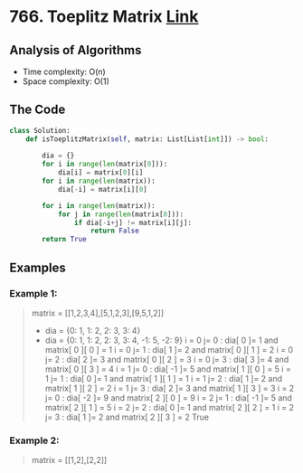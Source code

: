 # 766. Toeplitz Matrix [Link](https://leetcode.com/problems/toeplitz-matrix/)

## Analysis of Algorithms
 - Time complexity: O(n)
 - Space complexity: O(1)

## The Code

```Python
class Solution:
    def isToeplitzMatrix(self, matrix: List[List[int]]) -> bool:
        
        dia = {}
        for i in range(len(matrix[0])):
            dia[i] = matrix[0][i]
        for i in range(len(matrix)):
            dia[-i] = matrix[i][0]

        for i in range(len(matrix)):
            for j in range(len(matrix[0])):
                if dia[-i+j] != matrix[i][j]:
                    return False
        return True
```

## Examples

### Example 1:
> matrix = [[1,2,3,4],[5,1,2,3],[9,5,1,2]]
> - dia = {0: 1, 1: 2, 2: 3, 3: 4}
> - dia = {0: 1, 1: 2, 2: 3, 3: 4, -1: 5, -2: 9}
> i = 0 j= 0 : dia[ 0 ]= 1 and matrix[ 0 ][ 0 ] =  1
> i = 0 j= 1 : dia[ 1 ]= 2 and matrix[ 0 ][ 1 ] =  2
> i = 0 j= 2 : dia[ 2 ]= 3 and matrix[ 0 ][ 2 ] =  3
> i = 0 j= 3 : dia[ 3 ]= 4 and matrix[ 0 ][ 3 ] =  4
> i = 1 j= 0 : dia[ -1 ]= 5 and matrix[ 1 ][ 0 ] =  5
> i = 1 j= 1 : dia[ 0 ]= 1 and matrix[ 1 ][ 1 ] =  1
> i = 1 j= 2 : dia[ 1 ]= 2 and matrix[ 1 ][ 2 ] =  2
> i = 1 j= 3 : dia[ 2 ]= 3 and matrix[ 1 ][ 3 ] =  3
> i = 2 j= 0 : dia[ -2 ]= 9 and matrix[ 2 ][ 0 ] =  9
> i = 2 j= 1 : dia[ -1 ]= 5 and matrix[ 2 ][ 1 ] =  5
> i = 2 j= 2 : dia[ 0 ]= 1 and matrix[ 2 ][ 2 ] =  1
> i = 2 j= 3 : dia[ 1 ]= 2 and matrix[ 2 ][ 3 ] =  2
> True


### Example 2:
> matrix = [[1,2],[2,2]]
> 



